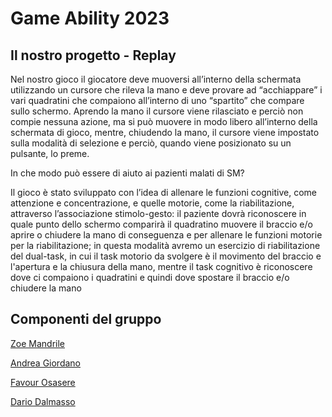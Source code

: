 # Game Ability 2023

## Il nostro progetto - Replay

Nel nostro gioco il giocatore deve muoversi all’interno della schermata utilizzando un cursore che rileva la mano e deve provare ad “acchiappare” i vari quadratini che compaiono all’interno di uno “spartito” che compare sullo schermo.
Aprendo la mano il cursore viene rilasciato e perciò non compie nessuna azione, ma si può muovere in modo libero all’interno della schermata di gioco, mentre, chiudendo la mano, il cursore viene impostato sulla modalità di selezione e perciò, quando viene posizionato su un pulsante, lo preme.

In che modo può essere di aiuto ai pazienti malati di SM? 

Il gioco è stato sviluppato con l’idea di allenare le funzioni cognitive, come attenzione e concentrazione, e quelle motorie, come la riabilitazione, attraverso l’associazione stimolo-gesto: il paziente dovrà riconoscere in quale punto dello schermo comparirà il quadratino  muovere il braccio e/o aprire o chiudere la mano di conseguenza e per allenare le funzioni motorie per la riabilitazione; in questa modalità avremo un esercizio di riabilitazione del dual-task, in cui il task motorio da svolgere è il movimento del braccio e l'apertura e la chiusura della mano, mentre il task cognitivo è riconoscere dove ci compaiono i quadratini e quindi dove spostare il braccio e/o chiudere la mano

## Componenti del gruppo
[Zoe Mandrile](https://github.com/Zoassa)

[Andrea Giordano](https://github.com/aandrix)

[Favour Osasere](https://github.com/ffavour)

[Dario Dalmasso](https://github.com/dariodalmasso)
